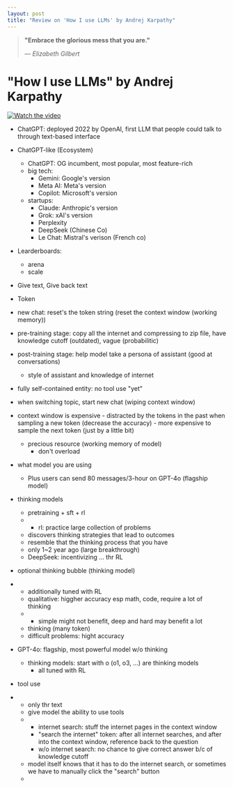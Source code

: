 ```yaml
---
layout: post
title: "Review on 'How I use LLMs' by Andrej Karpathy"
---
```


> **"Embrace the glorious mess that you are."**
>
> — *Elizabeth Gilbert*


# "How I use LLMs" by Andrej Karpathy

[![Watch the video](https://img.youtube.com/vi/EWvNQjAaOHw/hqdefault.jpg)](https://youtu.be/EWvNQjAaOHw?si=pZC5pFFtLzJGYLkb)



- ChatGPT: deployed 2022 by OpenAI, first LLM that people could talk to through text-based interface
- ChatGPT-like (Ecosystem)
  - ChatGPT: OG incumbent, most popular, most feature-rich
  - big tech:
    - Gemini: Google's version
    - Meta AI: Meta's version
    - Copilot: Microsoft's version
  - startups:
    - Claude: Anthropic's version
    - Grok: xAI's version
    - Perplexity
    - DeepSeek (Chinese Co)
    - Le Chat: Mistral's verison (French co)
- Learderboards:
  - arena
  - scale

- Give text, Give back text
- Token

- new chat: reset's the token string (reset the context window (working memory))
- pre-training stage: copy all the internet and compressing to zip file, have knowledge cutoff (outdated), vague (probabilitic)
- post-training stage: help model take a persona of assistant (good at conversations)
  - style of assistant and knowledge of internet

- fully self-contained entity: no tool use "yet"


- when switching topic, start new chat (wiping context window)
- context window is expensive
      - distracted by the tokens in the past when sampling a new token (decrease the accuracy)
      - more expensive to sample the next token (just by a little bit)
  - precious resource (working memory of model)
      - don't overload

- what model you are using
    - Plus users can send 80 messages/3-hour on GPT-4o (flagship model)

  
- thinking models
  - pretraining + sft + rl
  -   - rl: practice large collection of problems
  - discovers thinking strategies that lead to outcomes
  - resemble that the thinking process that you have
  - only 1~2 year ago (large breakthrough)
  - DeepSeek: incentivizing ... thr RL
- optional thinking bubble (thinking model)
-   - additionally tuned with RL
    - qualitative: higgher accuracy esp math, code, require a lot of thinking
    -   - simple might not benefit, deep and hard may benefit a lot
    - thinking (many token)
    - difficult problems: hight accuracy
- GPT-4o: flagship, most powerful model w/o thinking
    - thinking models: start with o (o1, o3, ...) are thinking models
        - all tuned with RL
- tool use
-   - only thr text
    - give model the ability to use tools
    -   - internet search: stuff the internet pages in the context window
        - "search the internet" token: after all internet searches, and after into the context window, reference back to the question
        - w/o internet search: no chance to give correct answer b/c of knowledge cutoff
      - model itself knows that it has to do the internet search, or sometimes we have to manually click the "search" button
      - 





